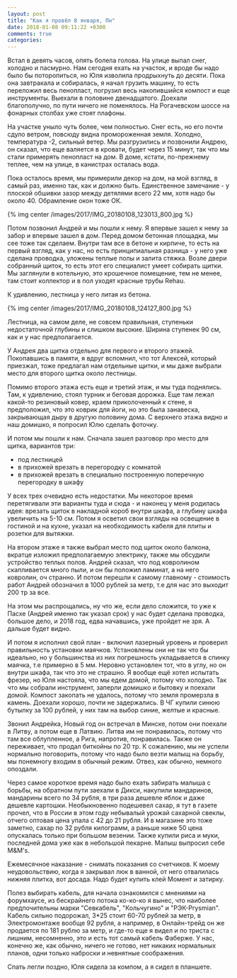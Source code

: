 ```yaml
---
layout: post
title: "Как я провёл 8 января, Пн"
date: 2018-01-08 09:11:22 +0300
comments: true
categories: 
---
```

Встал в девять часов, опять болела голова. На улице выпал снег, холодно и пасмурно. Нам сегодня ехать на участок, и вроде бы надо было бы поторопиться, но Юля изволила продрыхнуть до десяти. Пока она завтракала и собиралась, я начал грузить машину, то есть переложил весь пенопласт, погрузил весь накопившийся компост и еще инструменты. Выехали в половине двенадцатого. Доехали благополучно, по пути ничего не поменялось. На Рогачевском шоссе на фонарных столбах уже стоят плафоны.

На участке уныло чуть более, чем полностью. Снег есть, но его почти сдуло ветром, повсюду видна промороженная земля. Холодно, температура -2, сильный ветер. Мы разгрузились и позвонили Андрею, он сказал, что еще валяется в кровати, будет через 15 минут, так что мы стали примерять пенопласт на дом. В доме, кстати, по-прежнему теплее, чем на улице, в канистрах осталась вода.

Пока осталось время, мы примерили декор на дом, на мой взгляд, в самый раз, именно так, как и должно быть. Единственное замечание - у плоской обшивки зазор между детялями всего 22 мм, хотя надо бы около 40. Обрамление окон тоже ОК.

{% img center /images/2017/IMG_20180108_123013_800.jpg %}

Потом позвонил Андрей и мы пошли к нему. Я впервые зашел к нему за забор и впервые зашел в дом. Перед домом бетонная площадка, мы сее тоже так сделаем. Внутри там все в бетоне и кирпиче, то есть на первый взгляд, как у нас, но есть принципиальная разница - у него уже сделана проводка, уложены теплые полы и залита стяжка. Возле двери собранный щиток, то есть этот его специалист умеет собирать щитки. Мы заглянули в котельную, это крошечное помещение, тем не менее, там стоит коллектор и в пол уходят красные трубы Rehau.

К удивлению, лестница у него литая из бетона.

{% img center /images/2017/IMG_20180108_124127_800.jpg %}

Лестница, на самом деле, не совсем правильная, ступеньки недостаточной глубины и слишком высокие. Ширина ступенек 90 см, как и у нас предполагается.

У Андрея два щитка отдельно для первого и второго этажей. Покопавшись в памяти, я вдруг вспомнил, что тот Алексей, который приезжал, тоже предлагал нам отдельные щитки, и мы даже выбрали место для второго щитка около лестницы.

Помимо второго этажа есть еще и третий этаж, и мы туда поднялись. Там, к удивлению, стоял турник и беговая дорожка. Еще там лежал какой-то резиновый ковер, краем приколоченный к стене, я предположил, что это коврик для йоги, но это была занавеска, закрывающая дыру в другую половину дома. С верхнего этажа видно и наш домишко, я попросил Юлю сделать фоточку.

И потом мы пошли к нам. Сначала зашел разговор про место для щитка, вариантов три: 

- под лестницей
- в прихожей врезать в перегородку с комнатой
- в прихожей врезать в специально построенную поперечную перегородку в шкафу

У всех трех очевидно есть недостатки. Мы некоторое время перетягивали эти варианты туда и сюда - и наконец у меня родилась идея: врезать щиток в накладной короб внутри шкафа, а глубину шкафа увеличить на 5-10 см. Потом я осветил свои взгляды на освещение в гостиной и на кухне, указал на необходимость кабеля для плиты и розетки для вытяжки.

На втором этаже я также выбрал место под щиток около балкона, вкратце изложил предполагаемую электрику, также мы обсудили устройство теплых полов. Андрей сказал, что под ковролином скапливается много пыли, и он бы положил ламинат, а на него ковролин, оч странно. И потом перешли к самому главному - стоимость работ Андрей обозначил в 1000 рублей за метр, т.е для нас это выходит 200 тр за все.

На этом мы распрощались, ну что же, если дело сложится, то уже к Пасхе (Андрей именно так указал срок) у нас будет сделана проводка, большое дело, и 2018 год, едва начавшись, уже пройдет не зря. А дальше будет видно.

И потом я исполнил свой план - включил лазерный уровень и проверил правильность установки маячков. Установлены они не так что бы идеально, но у большинства из них погрешность укладывается в спинку маячка, т.е примерно в 5 мм. Неровно установлен тот, что в углу, но он внутри шкафа, так что это не страшно. Я вообще ещё хотел испытать фрезер, но Юля настояла, что мы едем домой, потому что холодно. Так что мы собрали инструмент, заперли домишко и бытовку и поехали домой. Компост закопать не удалось, потому что земля промерзла в камень. Доехали хорошо, почти не задержались. В ЧГ купили синюю бутылку за 100 рублей, у них там на выбор синие, желтые и красные.

Звонил Андрейка, Новый год он встречал в Минске, потом они поехали в Литву, а потом еще в Латвию. Литва им не понравилась, потому что там все облупленное, а Рига, напротив, понравилась. Также он переживает, что продал биткойны по 20 тр. К сожалению, мы не успели нормально поговорить, потому что надо было везти малыщ на борьбу, мы понемногу входим в обычный режим. Отвез, как обычно, немного опоздали.

Через самое короткое время надо было ехать забирать малыша с борьбы, на обратном пути заехали в Дикси, накупили мандаринов, мандарины всего по 34 рубля, в три раза дешевле яблок и даже дешевле картошки. Необыкновенно подешевел сахар, я тут в газете прочел, что в России в этом году небывалый урожай сахарной свеклы, отчего оптовая цена упала с 42 до 21 рубля. И в магазине это тоже заметно, сахар по 32 рубля килограмм, а раньше ниже 50 цена опускалась только при большом везении. Также купили риса и муки, последней дома уже как в небольшой пекарне. Малыш выпросил себе M&M's.

Ежемесячное наказание - снимать показания со счетчиков. К моему неудовольствию, когда я закрывал люк в ванной, от него отвалилась нижняя плитка, вот досада. Надо будет купить клей Момент и затирку.

Полез выбирать кабель, для начала ознакомился с мнениями на форумхаусе, из бескрайнего потока ко-ко-ко я вынес, что наиболее предпочительны марки "Севкабель", "Кольчугино" и "РЭК-Prysmian". Кабель сильно подорожал, 3\*25 стоит 60-70 рублей за метр, в Электромонтаже вообще 92 рубля, а например, в Онлайн-трейд он же продается по 181 рублю за метр, и где-то еще я видел и по триста с лишним, несомненно, это и есть тот самый кабель Фаберже. У нас, конечно же, как обычно, ничего не готово, нет никаких нормальных планов, одни только наброски и невнятные соображения.

Спать легли поздно, Юля сидела за компом, а я сидел в планшете.
